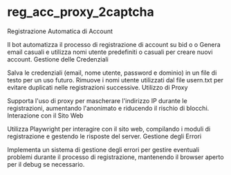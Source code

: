 # reg_acc_proxy_2captcha

Registrazione Automatica di Account

Il bot automatizza il processo di registrazione di account su bid o o
Genera email casuali e utilizza nomi utente predefiniti o casuali per creare nuovi account.
Gestione delle Credenziali

Salva le credenziali (email, nome utente, password e dominio) in un file di testo per un uso futuro.
Rimuove i nomi utente utilizzati dal file usern.txt per evitare duplicati nelle registrazioni successive.
Utilizzo di Proxy

Supporta l'uso di proxy per mascherare l'indirizzo IP durante le registrazioni, aumentando l'anonimato e riducendo il rischio di blocchi.
Interazione con il Sito Web

Utilizza Playwright per interagire con il sito web, compilando i moduli di registrazione e gestendo le risposte del server.
Gestione degli Errori

Implementa un sistema di gestione degli errori per gestire eventuali problemi durante il processo di registrazione, mantenendo il browser aperto per il debug se necessario.
